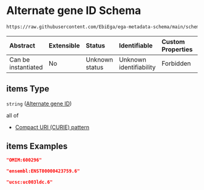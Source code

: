 # Alternate gene ID Schema

```txt
https://raw.githubusercontent.com/EbiEga/ega-metadata-schema/main/schemas/EGA.common-definitions.json#/definitions/gene_descriptor/properties/alternate_gene_ids/items
```



| Abstract            | Extensible | Status         | Identifiable            | Custom Properties | Additional Properties | Access Restrictions | Defined In                                                                                           |
| :------------------ | :--------- | :------------- | :---------------------- | :---------------- | :-------------------- | :------------------ | :--------------------------------------------------------------------------------------------------- |
| Can be instantiated | No         | Unknown status | Unknown identifiability | Forbidden         | Allowed               | none                | [EGA.common-definitions.json\*](../../../schemas/EGA.common-definitions.json "open original schema") |

## items Type

`string` ([Alternate gene ID](ega-12-definitions-gene-descriptor-properties-alternate-gene-ids-alternate-gene-id.md))

all of

*   [Compact URI (CURIE) pattern](ega-12-definitions-gene-descriptor-properties-alternate-gene-ids-alternate-gene-id-allof-compact-uri-curie-pattern.md "check type definition")

## items Examples

```json
"OMIM:600296"
```

```json
"ensembl:ENST00000423759.6"
```

```json
"ucsc:uc003ldc.6"
```
